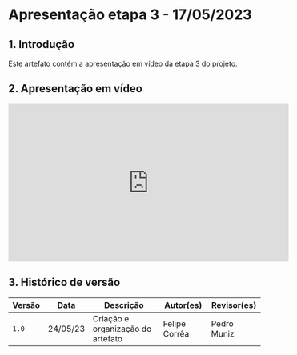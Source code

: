 # Apresentação etapa 3 - 17/05/2023

## 1. Introdução

Este artefato contém a apresentação em vídeo da etapa 3 do projeto.

## 2. Apresentação em vídeo

<center>

<iframe width="560" height="315" src="https://www.youtube.com/embed/e5RYxE1uohw" title="YouTube video player" frameborder="0" allow="accelerometer; autoplay; clipboard-write; encrypted-media; gyroscope; picture-in-picture; web-share" allowfullscreen></iframe>

</center>


## 3. Histórico de versão

|  Versão  |   Data   |                      Descrição                      |    Autor(es)   |  Revisor(es)  |
| -------- | -------- | --------------------------------------------------- | -------------- | ------------- |
|  `1.0`   | 24/05/23 | Criação e organização do artefato | Felipe Corrêa | Pedro Muniz |